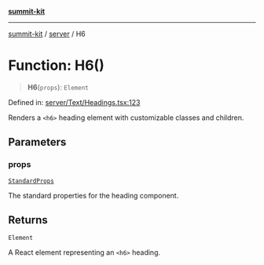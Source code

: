 [**summit-kit**](../../README.md)

***

[summit-kit](../../modules.md) / [server](../README.md) / H6

# Function: H6()

> **H6**(`props`): `Element`

Defined in: [server/Text/Headings.tsx:123](https://github.com/andrewgremlich/summit-kit/blob/d3a8005298067da321a6d201141a869090a11e76/src/react/server/Text/Headings.tsx#L123)

Renders a `<h6>` heading element with customizable classes and children.

## Parameters

### props

[`StandardProps`](../type-aliases/StandardProps.md)

The standard properties for the heading component.

## Returns

`Element`

A React element representing an `<h6>` heading.
